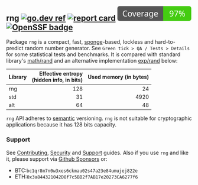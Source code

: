 ## rng [![go.dev ref](https://pkg.go.dev/static/frontend/badge/badge.svg)](https://pkg.go.dev/github.com/jfcg/rng#pkg-overview) [![report card](https://goreportcard.com/badge/github.com/jfcg/rng)](https://goreportcard.com/report/github.com/jfcg/rng) [![coverage](./.github/cover.svg)](https://github.com/jfcg/rng/actions/workflows/QA.yml) [![OpenSSF badge](https://www.bestpractices.dev/projects/8318/badge)](https://www.bestpractices.dev/projects/8318)

Package `rng` is a compact, fast, [sponge](https://en.wikipedia.org/wiki/Sponge_function)-based,
lockless and hard-to-predict random number generator. See `Green tick > QA / Tests > Details` for
some statistical tests and benchmarks. It is compared with standard library's
[math/rand](https://pkg.go.dev/math/rand) and an alternative implementation
[exp/rand](https://pkg.go.dev/golang.org/x/exp/rand) below:

Library|Effective entropy<br>(hidden info, in bits)|Used memory (in bytes)
:---|---:|---:
rng|128|  24
std| 31|4920
alt| 64|  48

`rng` API adheres to [semantic](https://semver.org) versioning. 
`rng` is not suitable for cryptographic applications because it has 128 bits capacity.

### Support
See [Contributing](./.github/CONTRIBUTING.md), [Security](./.github/SECURITY.md) and [Support](./.github/SUPPORT.md) guides. Also if you use `rng` and like it, please support via [Github Sponsors](https://github.com/sponsors/jfcg) or:
- BTC:`bc1qr8m7n0w3xes6ckmau02s47a23e84umujej822e`
- ETH:`0x3a844321042D8f7c5BB2f7AB17e20273CA6277f6`
